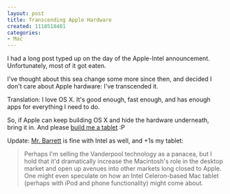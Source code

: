 ```yaml
--- 
layout: post
title: Transcending Apple Hardware
created: 1118518401
categories: 
- Mac
---
```


<p>I had a long post typed up on the day of the Apple-Intel announcement. Unfortunately, most of it got eaten.</p><p>I've thought about this sea change some more since then, and decided I don't care about Apple hardware: I've transcended it.</p><p>Translation: I love OS X. It's good enough, fast enough, and has enough apps for everything I need to do.</p><p>So, if Apple can keep building OS X and hide the hardware underneath, bring it in. And please <a href="http://www.bmannconsulting.com/node/1441">build me a tablet</a> :P</p><p>Update: <a href="http://www.mrbarrett.com/archives/2005/06/macs_on_intel_r.html">Mr. Barrett</a> is fine with Intel as well, and +1s my tablet:</p><blockquote><p>Perhaps I'm selling the Vanderpool technology as a panacea, but I hold that it'd dramatically increase the Macintosh's role in the desktop market and open up avenues into other markets long closed to Apple. One might even speculate on how an Intel Celeron-based Mac tablet (perhaps with iPod and phone functionality) might come about.</p></blockquote>
